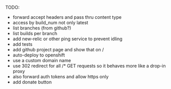 TODO:

 * forward accept headers and pass thru content type
 * access by build_num not only latest
 * list branches (from github?)
 * list builds per branch
 * add new-relic or other ping service to prevent idling
 * add tests
 * add github project page and show that on /
 * auto-deploy to openshift
 * use a custom domain name
 * use 302 redirect for all /* GET requests so it behaves more like a drop-in proxy
 * also forward auth tokens and allow https only
 * add donate button
